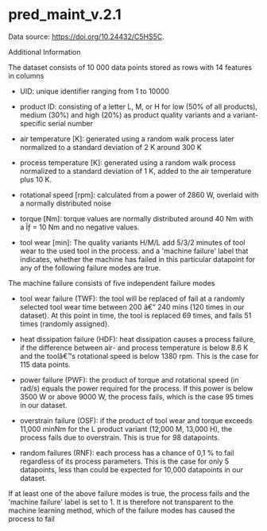 # pred_maint_v.2.1
 
Data source: https://doi.org/10.24432/C5HS5C.

Additional Information

The dataset consists of 10 000 data points stored as rows with 14 features in columns

* UID: unique identifier ranging from 1 to 10000

* product ID: consisting of a letter L, M, or H for low (50% of all products), medium (30%) and high (20%) as product quality variants and a variant-specific serial number

* air temperature [K]: generated using a random walk process later normalized to a standard deviation of 2 K around 300 K

* process temperature [K]: generated using a random walk process normalized to a standard deviation of 1 K, added to the air temperature plus 10 K.

* rotational speed [rpm]: calculated from a power of 2860 W, overlaid with a normally distributed noise

* torque [Nm]: torque values are normally distributed around 40 Nm with a Ïƒ = 10 Nm and no negative values. 

* tool wear [min]: The quality variants H/M/L add 5/3/2 minutes of tool wear to the used tool in the process. and a
'machine failure' label that indicates, whether the machine has failed in this particular datapoint for any of the following failure modes are true.

The machine failure consists of five independent failure modes

* tool wear failure (TWF): the tool will be replaced of fail at a randomly selected tool wear time between 200 â€“ 240 mins (120 times in our dataset). At this point in time, the tool is replaced 69 times, and fails 51 times (randomly assigned).

* heat dissipation failure (HDF): heat dissipation causes a process failure, if the difference between air- and process temperature is below 8.6 K and the toolâ€™s rotational speed is below 1380 rpm. This is the case for 115 data points.

* power failure (PWF): the product of torque and rotational speed (in rad/s) equals the power required for the process. If this power is below 3500 W or above 9000 W, the process fails, which is the case 95 times in our dataset.

* overstrain failure (OSF): if the product of tool wear and torque exceeds 11,000 minNm for the L product variant (12,000 M, 13,000 H), the process fails due to overstrain. This is true for 98 datapoints.

* random failures (RNF): each process has a chance of 0,1 % to fail regardless of its process parameters. This is the case for only 5 datapoints, less than could be expected for 10,000 datapoints in our dataset.

If at least one of the above failure modes is true, the process fails and the 'machine failure' label is set to 1. It is therefore not transparent to the machine learning method, which of the failure modes has caused the process to fail 
